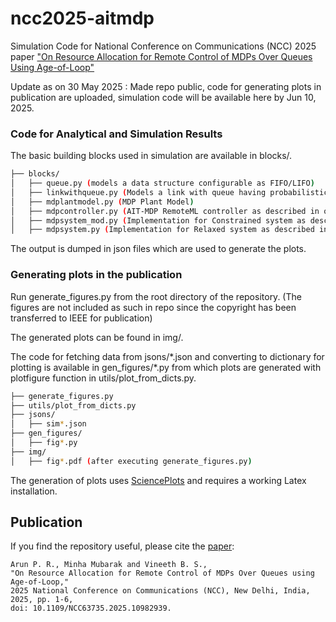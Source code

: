 # ncc2025-aitmdp
Simulation Code for National Conference on Communications (NCC) 2025 paper ["On Resource Allocation for Remote Control of MDPs Over Queues Using Age-of-Loop"](https://doi.org/10.1109/NCC63735.2025.10982939)

Update as on 30 May 2025 : Made repo public, code for generating plots in publication are uploaded, simulation code will be available here by Jun 10, 2025.

### Code for Analytical and Simulation Results

The basic building blocks used in simulation are available in blocks/.

```bash
├── blocks/
│   ├── queue.py (models a data structure configurable as FIFO/LIFO)
│   ├── linkwithqueue.py (Models a link with queue having probabilistic admission and service)
│   ├── mdplantmodel.py (MDP Plant Model)
│   ├── mdpcontroller.py (AIT-MDP RemoteML controller as described in our paper)
│   ├── mdpsystem_mod.py (Implementation for Constrained system as described in our paper)
│   ├── mdpsystem.py (Implementation for Relaxed system as described in our paper)
```

The output is dumped in json files which are used to generate the plots.

### Generating plots in the publication

Run generate_figures.py from the root directory of the repository. (The figures are not included as such in repo since the copyright has been transferred to IEEE for publication) 

The generated plots can be found in img/. 

The code for fetching data from jsons/\*.json and converting to dictionary for plotting is available in gen_figures/\*.py from which plots are generated with plotfigure function in utils/plot_from_dicts.py. 

```bash
├── generate_figures.py
├── utils/plot_from_dicts.py
├── jsons/
│   ├── sim*.json
├── gen_figures/
│   ├── fig*.py
├── img/
│   ├── fig*.pdf (after executing generate_figures.py)
```

The generation of plots uses [SciencePlots](https://github.com/garrettj403/SciencePlots) and requires a working Latex installation.

## Publication
If you find the repository useful, please cite the [paper](https://doi.org/10.1109/NCC63735.2025.10982939):
```
Arun P. R., Minha Mubarak and Vineeth B. S.,
"On Resource Allocation for Remote Control of MDPs Over Queues using Age-of-Loop,"
2025 National Conference on Communications (NCC), New Delhi, India, 2025, pp. 1-6,
doi: 10.1109/NCC63735.2025.10982939.

